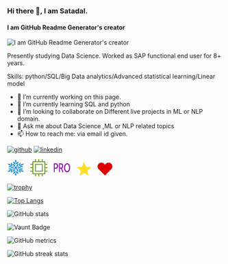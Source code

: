 ### Hi there 👋, I am Satadal.
#### I am GitHub Readme Generator's creator
![I am GitHub Readme Generator's creator](https://www.linkedin.com/in/satadals/)

Presently studying Data Science.
Worked as SAP functional end user for 8+ years.

Skills: python/SQL/Big Data analytics/Advanced statistical learning/Linear model

- 🔭 I’m currently working on this page. 
- 🌱 I’m currently learning SQL and python   
- 👯 I’m looking to collaborate on Different live projects in ML or NLP domain. 
- 💬 Ask me about Data Science ,ML or NLP related topics 
- 📫 How to reach me: via email id given. 


[<img src='https://cdn.jsdelivr.net/npm/simple-icons@3.0.1/icons/github.svg' alt='github' height='40'>](https://github.com/https://github.com/SatadalS99)  [<img src='https://cdn.jsdelivr.net/npm/simple-icons@3.0.1/icons/linkedin.svg' alt='linkedin' height='40'>](https://www.linkedin.com/in/https://www.linkedin.com/in/satadals//)  

<a href='https://archiveprogram.github.com/'><img src='https://raw.githubusercontent.com/acervenky/animated-github-badges/master/assets/acbadge.gif' width='40' height='40'></a> <a href='https://docs.github.com/en/developers'><img src='https://raw.githubusercontent.com/acervenky/animated-github-badges/master/assets/devbadge.gif' width='40' height='40'></a> <a href='https://github.com/pricing'><img src='https://raw.githubusercontent.com/acervenky/animated-github-badges/master/assets/pro.gif' width='40' height='40'></a> <a href='https://stars.github.com/'><img src='https://raw.githubusercontent.com/acervenky/animated-github-badges/master/assets/starbadge.gif' width='35' height='35'></a> <a href='https://docs.github.com/en/github/supporting-the-open-source-community-with-github-sponsors'><img src='https://raw.githubusercontent.com/acervenky/animated-github-badges/master/assets/sponsorbadge.gif' width='35' height='35'></a> 

[![trophy](https://github-profile-trophy.vercel.app/?username=https://github.com/SatadalS99)](https://github.com/ryo-ma/github-profile-trophy)

[![Top Langs](https://github-readme-stats.vercel.app/api/top-langs/?username=https://github.com/SatadalS99)](https://github.com/anuraghazra/github-readme-stats)

![GitHub stats](https://github-readme-stats.vercel.app/api?username=https://github.com/SatadalS99&show_icons=true&count_private=true)  

![Vaunt Badge](https://api.vaunt.dev/v1/github/entities/https://github.com/SatadalS99/contributions?format=svg&private=true)  

![GitHub metrics](https://metrics.lecoq.io/https://github.com/SatadalS99)  

![GitHub streak stats](https://streak-stats.demolab.com/?user=https://github.com/SatadalS99)  



